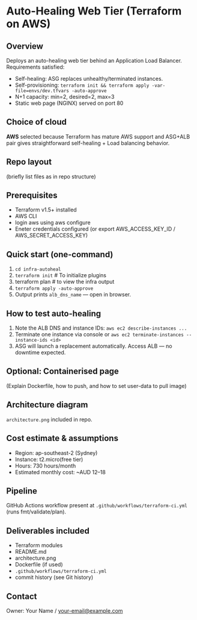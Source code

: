 # Auto-Healing Web Tier (Terraform on AWS)

## Overview
Deploys an auto-healing web tier behind an Application Load Balancer. Requirements satisfied:
- Self-healing: ASG replaces unhealthy/terminated instances.
- Self-provisioning: `terraform init && terraform apply -var-file=envs/dev.tfvars -auto-approve`
- N+1 capacity: min=2, desired=2, max=3
- Static web page (NGINX) served on port 80

## Choice of cloud
**AWS** selected because Terraform has mature AWS support and ASG+ALB pair gives straightforward self-healing + Load balancing behavior.

## Repo layout
(briefly list files as in repo structure)

## Prerequisites
- Terraform v1.5+ installed
- AWS CLI 
- login aws using aws configure 
- Eneter credentials configured (or export AWS_ACCESS_KEY_ID / AWS_SECRET_ACCESS_KEY)


## Quick start (one-command)
1. `cd infra-autoheal`
2. `terraform init` # To initialize plugins
3. terraform plan # to view the infra output
3. `terraform apply -auto-approve`
4. Output prints `alb_dns_name` — open in browser.

## How to test auto-healing
1. Note the ALB DNS and instance IDs: `aws ec2 describe-instances ...`
2. Terminate one instance via console or `aws ec2 terminate-instances --instance-ids <id>`
3. ASG will launch a replacement automatically. Access ALB — no downtime expected.

## Optional: Containerised page
(Explain Dockerfile, how to push, and how to set user-data to pull image)

## Architecture diagram
`architecture.png` included in repo.

## Cost estimate & assumptions
- Region: ap-southeast-2 (Sydney)
- Instance: t2.micro(free tier)
- Hours: 730 hours/month
- Estimated monthly cost: ~AUD 12–18

## Pipeline
GitHub Actions workflow present at `.github/workflows/terraform-ci.yml` (runs fmt/validate/plan).

## Deliverables included
- Terraform modules
- README.md
- architecture.png
- Dockerfile (if used)
- `.github/workflows/terraform-ci.yml`
- commit history (see Git history)

## Contact
Owner: Your Name / your-email@example.com
